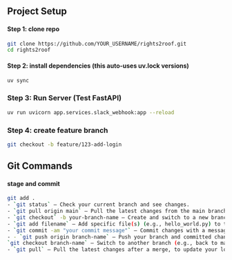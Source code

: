 ## Project Setup


#### Step 1: clone repo
```bash
git clone https://github.com/YOUR_USERNAME/rights2roof.git
cd rights2roof
```

#### Step 2: install dependencies (this auto-uses uv.lock versions)
```bash
uv sync
```


### Step 3: Run Server (Test FastAPI)
```bash
uv run uvicorn app.services.slack_webhook:app --reload
```

### Step 4: create feature branch
```bash
git checkout -b feature/123-add-login
```


## Git Commands
#### stage and commit
```bash
git add .
- `git status` — Check your current branch and see changes.
- `git pull origin main` — Pull the latest changes from the main branch - to ensure your copy is up to date.
- `git checkout` -b your-branch-name — Create and switch to a new branch.
- `git add filename` — Add specific file(s) (e.g., hello_world.py) to the staging area.
- `git commit -am "your commit message"` — Commit changes with a message (the -a option stages all modified files, the -m allows you to add the commit message directly).
- - `git push origin branch-name` — Push your branch and committed changes to the remote repository.
`git checkout branch-name` — Switch to another branch (e.g., back to main) after merging.
- `git pull` — Pull the latest changes after a merge, to update your local repository.